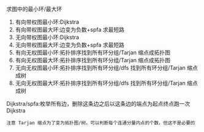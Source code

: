 求图中的最小环/最大环

1. 有向带权图最小环:Dijkstra
2. 有向带权图最大环:边变为负数+spfa 求最短路
3. 无向带权图最小环:Dijkstra
4. 无向带权图最大环:边变为负数+spfa 求最短路
5. 有向无权图最小环:拓扑排序找到所有环分组/Tarjan 缩点成拓扑图
6. 有向无权图最大环:拓扑排序找到所有环分组/Tarjan 缩点成拓扑图
7. 无向无权图最小环:拓扑排序找到所有环分组/dfs 找到所有环分组/Tarjan 缩点成树
8. 无向无权图最大环:拓扑排序找到所有环分组/dfs 找到所有环分组/Tarjan 缩点成树

Dijkstra/spfa:枚举所有边，删除这条边之后以这条边的端点为起点终点跑一次 Dijkstra

`注意 Tarjan 缩点为了变为拓扑图/树，可以判断每个连通分量内点的个数，但这不是必要的`
